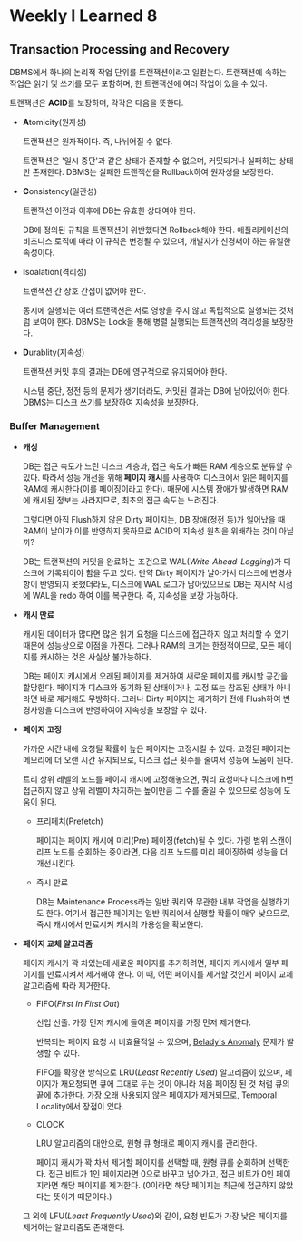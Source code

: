 # Weekly I Learned 8

## Transaction Processing and Recovery

DBMS에서 하나의 논리적 작업 단위를 트랜잭션이라고 일컫는다. 트랜잭션에 속하는 작업은 읽기 및 쓰기를 모두 포함하며, 한 트랜잭션에 여러 작업이 있을 수 있다.

트랜잭션은 **ACID**를 보장하며, 각각은 다음을 뜻한다.

- **A**tomicity(원자성)

    트랜잭션은 원자적이다. 즉, 나뉘어질 수 없다.

    트랜잭션은 '일시 중단'과 같은 상태가 존재할 수 없으며, 커밋되거나 실패하는 상태만 존재한다. DBMS는 실패한 트랜잭션을 Rollback하여 원자성을 보장한다.

- **C**onsistency(일관성)

    트랜잭션 이전과 이후에 DB는 유효한 상태여야 한다.

    DB에 정의된 규칙을 트랜잭션이 위반했다면 Rollback해야 한다. 애플리케이션의 비즈니스 로직에 따라 이 규칙은 변경될 수 있으며, 개발자가 신경써야 하는 유일한 속성이다.

- **I**soalation(격리성)

    트랜잭션 간 상호 간섭이 없어야 한다.

    동시에 실행되는 여러 트랜잭션은 서로 영향을 주지 않고 독립적으로 실행되는 것처럼 보여야 한다. DBMS는 Lock을 통해 병렬 실행되는 트랜잭션의 격리성을 보장한다.

- **D**urablity(지속성)

    트랜잭션 커밋 후의 결과는 DB에 영구적으로 유지되어야 한다.

    시스템 중단, 정전 등의 문제가 생기더라도, 커밋된 결과는 DB에 남아있어야 한다. DBMS는 디스크 쓰기를 보장하여 지속성을 보장한다.

### Buffer Management

- **캐싱**

    DB는 접근 속도가 느린 디스크 계층과, 접근 속도가 빠른 RAM 계층으로 분류할 수 있다. 따라서 성능 개선을 위해 **페이지 캐시**를 사용하여 디스크에서 읽은 페이지를 RAM에 캐시한다(이를 페이징이라고 한다). 때문에 시스템 장애가 발생하면 RAM에 캐시된 정보는 사라지므로, 최초의 접근 속도는 느려진다.

    그렇다면 아직 Flush하지 않은 Dirty 페이지는, DB 장애(정전 등)가 일어났을 때 RAM이 날아가 이를 반영하지 못하므로 ACID의 지속성 원칙을 위배하는 것이 아닐까?

    DB는 트랜잭션의 커밋을 완료하는 조건으로 WAL(*Write-Ahead-Logging*)가 디스크에 기록되어야 함을 두고 있다. 만약 Dirty 페이지가 날아가서 디스크에 변경사항이 반영되지 못했더라도, 디스크에 WAL 로그가 남아있으므로 DB는 재시작 시점에 WAL을 redo 하여 이를 복구한다. 즉, 지속성을 보장 가능하다.

- **캐시 만료**

    캐시된 데이터가 많다면 많은 읽기 요청을 디스크에 접근하지 않고 처리할 수 있기 때문에 성능상으로 이점을 가진다. 그러나 RAM의 크기는 한정적이므로, 모든 페이지를 캐시하는 것은 사실상 불가능하다.

    DB는 페이지 캐시에서 오래된 페이지를 제거하여 새로운 페이지를 캐시할 공간을 할당한다. 페이지가 디스크와 동기화 된 상태이거나, 고정 또는 참조된 상태가 아니라면 바로 제거해도 무방하다. 그러나 Dirty 페이지는 제거하기 전에 Flush하여 변경사항을 디스크에 반영하여야 지속성을 보장할 수 있다.

- **페이지 고정**

    가까운 시간 내에 요청될 확률이 높은 페이지는 고정시킬 수 있다. 고정된 페이지는 메모리에 더 오랜 시간 유지되므로, 디스크 접근 횟수를 줄여서 성능에 도움이 된다.

    트리 상위 레벨의 노드를 페이지 캐시에 고정해놓으면, 쿼리 요청마다 디스크에 h번 접근하지 않고 상위 레벨이 차지하는 높이만큼 그 수를 줄일 수 있으므로 성능에 도움이 된다.

    - 프리페치(Prefetch)

        페이지는 페이지 캐시에 미리(Pre) 페이징(fetch)될 수 있다. 가령 범위 스캔이 리프 노드를 순회하는 중이라면, 다음 리프 노드를 미리 페이징하여 성능을 더 개선시킨다.

    - 즉시 만료

        DB는 Maintenance Process라는 일반 쿼리와 무관한 내부 작업을 실행하기도 한다. 여기서 접근한 페이지는 일반 쿼리에서 실행할 확률이 매우 낮으므로, 즉시 캐시에서 만료시켜 캐시의 가용성을 확보한다.

- **페이지 교체 알고리즘**

    페이지 캐시가 꽉 차있는데 새로운 페이지를 추가하려면, 페이지 캐시에서 일부 페이지를 만료시켜서 제거해야 한다. 이 때, 어떤 페이지를 제거할 것인지 페이지 교체 알고리즘에 따라 제거한다.

    - FIFO(*First In First Out*)

        선입 선출. 가장 먼저 캐시에 들어온 페이지를 가장 먼저 제거한다.

        반복되는 페이지 요청 시 비효율적일 수 있으며, [Belady's Anomaly](https://en.wikipedia.org/wiki/B%C3%A9l%C3%A1dy's_anomaly) 문제가 발생할 수 있다.
        
        FIFO를 확장한 방식으로 LRU(*Least Recently Used*) 알고리즘이 있으며, 페이지가 재요청되면 큐에 그대로 두는 것이 아니라 처음 페이징 된 것 처럼 큐의 끝에 추가한다. 가장 오래 사용되지 않은 페이지가 제거되므로, Temporal Locality에서 장점이 있다.

    - CLOCK

        LRU 알고리즘의 대안으로, 원형 큐 형태로 페이지 캐시를 관리한다.

        페이지 캐시가 꽉 차서 제거할 페이지를 선택할 때, 원형 큐를 순회하며 선택한다. 접근 비트가 1인 페이지라면 0으로 바꾸고 넘어가고, 접근 비트가 0인 페이지라면 해당 페이지를 제거한다. (0이라면 해당 페이지는 최근에 접근하지 않았다는 뜻이기 때문이다.)

    그 외에 LFU(*Least Frequently Used*)와 같이, 요청 빈도가 가장 낮은 페이지를 제거하는 알고리즘도 존재한다.
